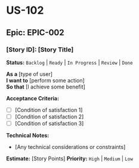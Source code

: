 # US-102

## Epic: EPIC-002

### [Story ID]: [Story Title]
**Status:** `Backlog` | `Ready` | `In Progress` | `Review` | `Done`

**As a** [type of user]  
**I want to** [perform some action]  
**So that** [I achieve some benefit]

**Acceptance Criteria:**
- [ ] [Condition of satisfaction 1]
- [ ] [Condition of satisfaction 2]
- [ ] [Condition of satisfaction 3]

**Technical Notes:**
- [Any technical considerations or constraints]

**Estimate:** [Story Points]
**Priority:** `High` | `Medium` | `Low`